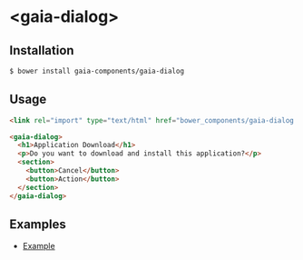 # &lt;gaia-dialog&gt;

## Installation

```bash
$ bower install gaia-components/gaia-dialog
```

## Usage

```html
<link rel="import" type="text/html" href="bower_components/gaia-dialog.html">
```

```html
<gaia-dialog>
  <h1>Application Download</h1>
  <p>Do you want to download and install this application?</p>
  <section>
    <button>Cancel</button>
    <button>Action</button>
  </section>
</gaia-dialog>
```

## Examples

- [Example](http://gaia-components.github.io/gaia-dialog/examples/)
